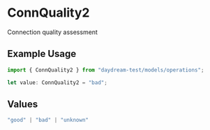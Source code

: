 # ConnQuality2

Connection quality assessment

## Example Usage

```typescript
import { ConnQuality2 } from "daydream-test/models/operations";

let value: ConnQuality2 = "bad";
```

## Values

```typescript
"good" | "bad" | "unknown"
```